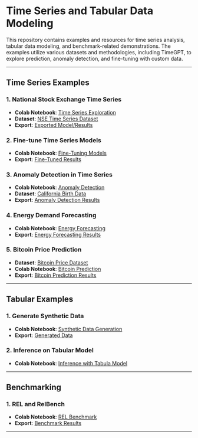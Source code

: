 # Time Series and Tabular Data Modeling

This repository contains examples and resources for time series analysis, tabular data modeling, and benchmark-related demonstrations. The examples utilize various datasets and methodologies, including TimeGPT, to explore prediction, anomaly detection, and fine-tuning with custom data.

---

## Time Series Examples

### 1. **National Stock Exchange Time Series**
- **Colab Notebook**: [Time Series Exploration](https://colab.research.google.com/drive/1acCAt-8dD0TCfTt7HujlsNtjWj2ndqXP?usp=sharing)
- **Dataset**: [NSE Time Series Dataset](https://www.kaggle.com/datasets/atulanandjha/national-stock-exchange-time-series)
- **Export**: [Exported Model/Results](https://drive.google.com/file/d/1meUP26V9gBSV-kpDVom9utnid6qItp5Z/view?usp=sharing)

### 2. **Fine-tune Time Series Models**
- **Colab Notebook**: [Fine-Tuning Models](https://colab.research.google.com/drive/190B5wpdHvMnqVYhkVvNst9UV6FIhJOFk?usp=sharing)
- **Export**: [Fine-Tuned Results](https://drive.google.com/file/d/1XbTvlWeYPgRw9p04CcOmZHbYQkLt2M8F/view?usp=sharing)

### 3. **Anomaly Detection in Time Series**
- **Colab Notebook**: [Anomaly Detection](https://colab.research.google.com/drive/144ycxgLOvBAMHXAUqPI9O2utfzbuKKe5?usp=sharing)
- **Dataset**: [California Birth Data](https://www.kaggle.com/datasets/dougcresswell/daily-total-female-births-in-california-1959)
- **Export**: [Anomaly Detection Results](https://drive.google.com/file/d/1Zcf-Ywkim41U6oCpMlXkhCQD27eMthFO/view?usp=sharing)

### 4. **Energy Demand Forecasting**
- **Colab Notebook**: [Energy Forecasting](https://colab.research.google.com/drive/1igB2rkBCmfugfHimRX3XZNfvv3MrSTfC?usp=sharing)
- **Export**: [Energy Forecasting Results](https://drive.google.com/file/d/1DXBRul3blxoCjY2JB10H-YNtQod0tSCx/view?usp=sharing)

### 5. **Bitcoin Price Prediction**
- **Dataset**: [Bitcoin Price Dataset](https://raw.githubusercontent.com/Nixtla/transfer-learning-time-series/main/datasets/bitcoin_price_usd.csv)
- **Colab Notebook**: [Bitcoin Prediction](https://colab.research.google.com/drive/18DOjp34VCxC1npH4mqXshK4onCcfYw2b?usp=sharing)
- **Export**: [Bitcoin Prediction Results](https://drive.google.com/file/d/1ZzxMoPgTP43FFlrT-S8qNYqVfIwxMOfM/view?usp=sharing)

---

## Tabular Examples

### 1. **Generate Synthetic Data**
- **Colab Notebook**: [Synthetic Data Generation](https://colab.research.google.com/drive/1I1LREVanRqnwriihdxCeLrFEZ18CvhJG?usp=sharing)
- **Export**: [Generated Data](https://drive.google.com/file/d/1N-Bkr3s-grEcdW01-hhZxCFR5lQqdcz5/view?usp=sharing)

### 2. **Inference on Tabular Model**
- **Colab Notebook**: [Inference with Tabula Model](https://colab.research.google.com/drive/1I1LREVanRqnwriihdxCeLrFEZ18CvhJG?usp=sharing)

---

## Benchmarking

### 1. **REL and RelBench**
- **Colab Notebook**: [REL Benchmark](https://colab.research.google.com/drive/1EWcr7bKuj0LPEcOG4o_fUqz_7riwzKKd?usp=sharing)
- **Export**: [Benchmark Results](https://drive.google.com/file/d/1szK1IKBPrFLNlm-C_TCYEKTH4xfu2eTJ/view?usp=sharing)

---
